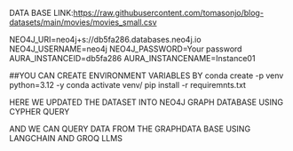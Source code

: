 DATA BASE LINK:https://raw.githubusercontent.com/tomasonjo/blog-datasets/main/movies/movies_small.csv

NEO4J_URI=neo4j+s://db5fa286.databases.neo4j.io
NEO4J_USERNAME=neo4j
NEO4J_PASSWORD=Your password
AURA_INSTANCEID=db5fa286
AURA_INSTANCENAME=Instance01

##YOU CAN CREATE ENVIRONMENT VARIABLES BY
conda create -p venv python=3.12 -y
conda activate venv/
pip install -r requiremnts.txt

HERE WE UPDATED THE DATASET INTO NEO4J GRAPH DATABASE USING CYPHER QUERY

AND WE CAN QUERY DATA FROM THE GRAPHDATA BASE USING LANGCHAIN AND GROQ LLMS
